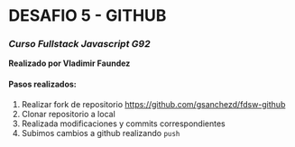 # DESAFIO 5 - GITHUB
### _Curso Fullstack Javascript G92_
**Realizado por Vladimir Faundez**

#### Pasos realizados:

1. Realizar fork de repositorio https://github.com/gsanchezd/fdsw-github
2. Clonar repositorio a local
3. Realizada modificaciones y commits correspondientes
4. Subimos cambios a github realizando `push`
